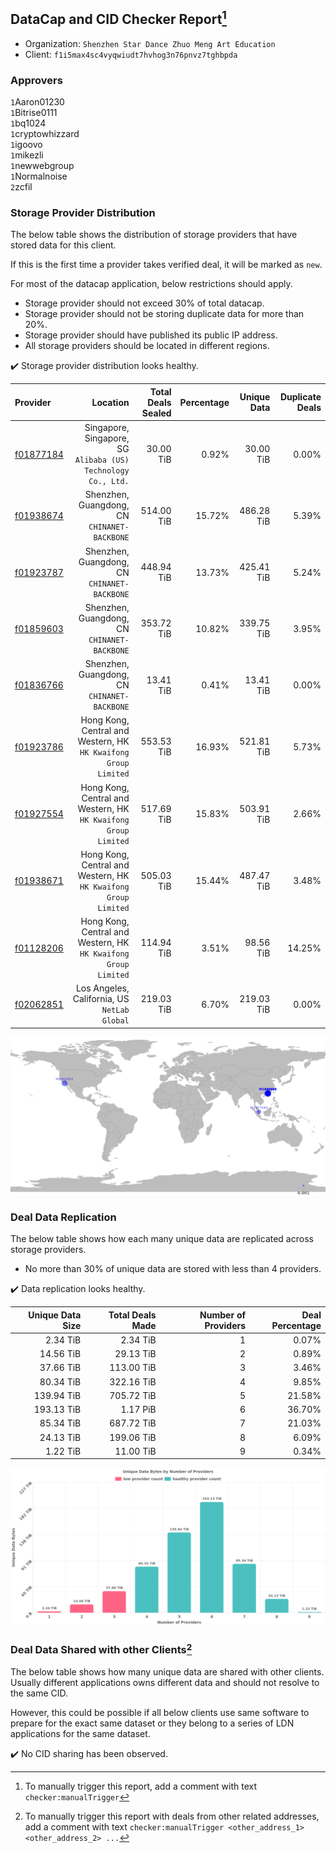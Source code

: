 ## DataCap and CID Checker Report[^1]
 - Organization: `Shenzhen Star Dance Zhuo Meng Art Education`
 - Client: `f1i5max4sc4vyqwiudt7hvhog3n76pnvz7tghbpda`
### Approvers
`1`Aaron01230<br/>`1`Bitrise0111<br/>`1`bq1024<br/>`1`cryptowhizzard<br/>`1`igoovo<br/>`1`mikezli<br/>`1`newwebgroup<br/>`1`Normalnoise<br/>`2`zcfil

### Storage Provider Distribution
The below table shows the distribution of storage providers that have stored data for this client.

If this is the first time a provider takes verified deal, it will be marked as `new`.

For most of the datacap application, below restrictions should apply.
 - Storage provider should not exceed 30% of total datacap.
 - Storage provider should not be storing duplicate data for more than 20%.
 - Storage provider should have published its public IP address.
 - All storage providers should be located in different regions.

✔️ Storage provider distribution looks healthy.

| Provider                                              |                                                           Location | Total Deals Sealed | Percentage | Unique Data | Duplicate Deals |
| :---------------------------------------------------- | -----------------------------------------------------------------: | -----------------: | ---------: | ----------: | --------------: |
| [f01877184](https://filfox.info/en/address/f01877184) |   Singapore, Singapore, SG<br/>`Alibaba (US) Technology Co., Ltd.` |          30.00 TiB |      0.92% |   30.00 TiB |           0.00% |
| [f01938674](https://filfox.info/en/address/f01938674) |                    Shenzhen, Guangdong, CN<br/>`CHINANET-BACKBONE` |         514.00 TiB |     15.72% |  486.28 TiB |           5.39% |
| [f01923787](https://filfox.info/en/address/f01923787) |                    Shenzhen, Guangdong, CN<br/>`CHINANET-BACKBONE` |         448.94 TiB |     13.73% |  425.41 TiB |           5.24% |
| [f01859603](https://filfox.info/en/address/f01859603) |                    Shenzhen, Guangdong, CN<br/>`CHINANET-BACKBONE` |         353.72 TiB |     10.82% |  339.75 TiB |           3.95% |
| [f01836766](https://filfox.info/en/address/f01836766) |                    Shenzhen, Guangdong, CN<br/>`CHINANET-BACKBONE` |          13.41 TiB |      0.41% |   13.41 TiB |           0.00% |
| [f01923786](https://filfox.info/en/address/f01923786) | Hong Kong, Central and Western, HK<br/>`HK Kwaifong Group Limited` |         553.53 TiB |     16.93% |  521.81 TiB |           5.73% |
| [f01927554](https://filfox.info/en/address/f01927554) | Hong Kong, Central and Western, HK<br/>`HK Kwaifong Group Limited` |         517.69 TiB |     15.83% |  503.91 TiB |           2.66% |
| [f01938671](https://filfox.info/en/address/f01938671) | Hong Kong, Central and Western, HK<br/>`HK Kwaifong Group Limited` |         505.03 TiB |     15.44% |  487.47 TiB |           3.48% |
| [f01128206](https://filfox.info/en/address/f01128206) | Hong Kong, Central and Western, HK<br/>`HK Kwaifong Group Limited` |         114.94 TiB |      3.51% |   98.56 TiB |          14.25% |
| [f02062851](https://filfox.info/en/address/f02062851) |                    Los Angeles, California, US<br/>`NetLab Global` |         219.03 TiB |      6.70% |  219.03 TiB |           0.00% |

<img src="https://raw.githubusercontent.com/data-preservation-programs/filplus-checker-assets/main/filecoin-project/filecoin-plus-large-datasets/issues/1408/1685670323530.png"/>

### Deal Data Replication
The below table shows how each many unique data are replicated across storage providers.

- No more than 30% of unique data are stored with less than 4 providers.

✔️ Data replication looks healthy.

| Unique Data Size | Total Deals Made | Number of Providers | Deal Percentage |
| ---------------: | ---------------: | ------------------: | --------------: |
|         2.34 TiB |         2.34 TiB |                   1 |           0.07% |
|        14.56 TiB |        29.13 TiB |                   2 |           0.89% |
|        37.66 TiB |       113.00 TiB |                   3 |           3.46% |
|        80.34 TiB |       322.16 TiB |                   4 |           9.85% |
|       139.94 TiB |       705.72 TiB |                   5 |          21.58% |
|       193.13 TiB |         1.17 PiB |                   6 |          36.70% |
|        85.34 TiB |       687.72 TiB |                   7 |          21.03% |
|        24.13 TiB |       199.06 TiB |                   8 |           6.09% |
|         1.22 TiB |        11.00 TiB |                   9 |           0.34% |

<img src="https://raw.githubusercontent.com/data-preservation-programs/filplus-checker-assets/main/filecoin-project/filecoin-plus-large-datasets/issues/1408/1685670324381.png"/>

### Deal Data Shared with other Clients[^3]
The below table shows how many unique data are shared with other clients.
Usually different applications owns different data and should not resolve to the same CID.

However, this could be possible if all below clients use same software to prepare for the exact same dataset or they belong to a series of LDN applications for the same dataset.

✔️ No CID sharing has been observed.

[^1]: To manually trigger this report, add a comment with text `checker:manualTrigger`

[^2]: Deals from those addresses are combined into this report as they are specified with `checker:manualTrigger`

[^3]: To manually trigger this report with deals from other related addresses, add a comment with text `checker:manualTrigger <other_address_1> <other_address_2> ...`
